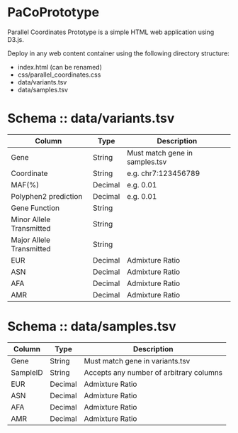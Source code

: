 PaCoPrototype
=============

Parallel Coordinates Prototype is a simple HTML web application using D3.js.  

Deploy in any web content container using the following directory structure:
  - index.html (can be renamed)
  - css/parallel_coordinates.css
  - data/variants.tsv
  - data/samples.tsv

Schema :: data/variants.tsv
============
| Column | Type | Description |
| --------- | ---------- |------------ | 
| Gene | String | Must match gene in samples.tsv | 
| Coordinate | String | e.g. chr7:123456789 | 
| MAF(%) | Decimal | e.g. 0.01 | 
| Polyphen2 prediction | Decimal | e.g. 0.01 |  
| Gene Function | String | | 
| Minor Allele Transmitted | String | | 
| Major Allele Transmitted | String | | 
| EUR | Decimal | Admixture Ratio | 
| ASN | Decimal | Admixture Ratio | 
| AFA | Decimal | Admixture Ratio | 
| AMR | Decimal | Admixture Ratio | 

Schema :: data/samples.tsv
============
| Column | Type | Description |
| --------- | ---------- |------------ | 
| Gene | String | Must match gene in variants.tsv | 
| SampleID | String | Accepts any number of arbitrary columns |
| EUR | Decimal | Admixture Ratio | 
| ASN | Decimal | Admixture Ratio | 
| AFA | Decimal | Admixture Ratio | 
| AMR | Decimal | Admixture Ratio | 
